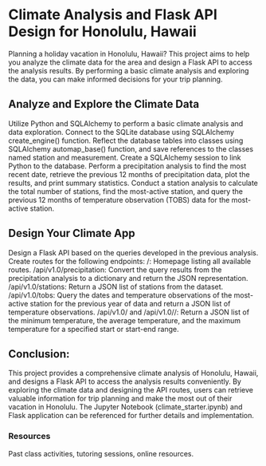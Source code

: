 # Climate Analysis and Flask API Design for Honolulu, Hawaii

Planning a holiday vacation in Honolulu, Hawaii? This project aims to help you analyze the climate data for the area and design a Flask API to access the analysis results. By performing a basic climate analysis and exploring the data, you can make informed decisions for your trip planning.

## Analyze and Explore the Climate Data

Utilize Python and SQLAlchemy to perform a basic climate analysis and data exploration.
Connect to the SQLite database using SQLAlchemy create_engine() function.
Reflect the database tables into classes using SQLAlchemy automap_base() function, and save references to the classes named station and measurement.
Create a SQLAlchemy session to link Python to the database.
Perform a precipitation analysis to find the most recent date, retrieve the previous 12 months of precipitation data, plot the results, and print summary statistics.
Conduct a station analysis to calculate the total number of stations, find the most-active station, and query the previous 12 months of temperature observation (TOBS) data for the most-active station.

## Design Your Climate App

Design a Flask API based on the queries developed in the previous analysis.
Create routes for the following endpoints:
/: Homepage listing all available routes.
/api/v1.0/precipitation: Convert the query results from the precipitation analysis to a dictionary and return the JSON representation.
/api/v1.0/stations: Return a JSON list of stations from the dataset.
/api/v1.0/tobs: Query the dates and temperature observations of the most-active station for the previous year of data and return a JSON list of temperature observations.
/api/v1.0/<start> and /api/v1.0/<start>/<end>: Return a JSON list of the minimum temperature, the average temperature, and the maximum temperature for a specified start or start-end range.

## Conclusion:
This project provides a comprehensive climate analysis of Honolulu, Hawaii, and designs a Flask API to access the analysis results conveniently. By exploring the climate data and designing the API routes, users can retrieve valuable information for trip planning and make the most out of their vacation in Honolulu. The Jupyter Notebook (climate_starter.ipynb) and Flask application can be referenced for further details and implementation.

### Resources
Past class activities, tutoring sessions, online resources.
